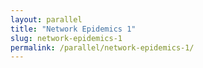 ```yaml
---
layout: parallel
title: "Network Epidemics 1"
slug: network-epidemics-1
permalink: /parallel/network-epidemics-1/
---
```


<!-- This session page will dynamically render data from _data/parallel.yml or individual ymls -->
